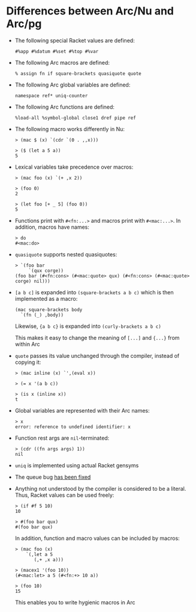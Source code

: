 Differences between Arc/Nu and Arc/pg
=====================================

  * The following special Racket values are defined:

        #%app #%datum #%set #%top #%var

  * The following Arc macros are defined:

        % assign fn if square-brackets quasiquote quote

  * The following Arc global variables are defined:

        namespace ref* uniq-counter

  * The following Arc functions are defined:

        %load-all %symbol-global close1 dref pipe ref

  * The following macro works differently in Nu:

        > (mac $ (x) `(cdr `(0 . ,,x)))

        > ($ (let a 5 a))
        5

  * Lexical variables take precedence over macros:

        > (mac foo (x) `(+ ,x 2))

        > (foo 0)
        2

        > (let foo [+ _ 5] (foo 0))
        5

  * Functions print with `#<fn:...>` and macros print with `#<mac:...>`. In
    addition, macros have names:

        > do
        #<mac:do>

  * `quasiquote` supports nested quasiquotes:

        > `(foo bar
             `(qux corge))
        (foo bar (#<fn:cons> (#<mac:quote> qux) (#<fn:cons> (#<mac:quote> corge) nil)))

  * `[a b c]` is expanded into `(square-brackets a b c)` which is then
    implemented as a macro:

        (mac square-brackets body
          `(fn (_) ,body))

    Likewise, `{a b c}` is expanded into `(curly-brackets a b c)`

    This makes it easy to change the meaning of `[...]` and `{...}` from
    within Arc

  * `quote` passes its value unchanged through the compiler, instead of
    copying it:

        > (mac inline (x) `',(eval x))

        > (= x '(a b c))

        > (is x (inline x))
        t

  * Global variables are represented with their Arc names:

        > x
        error: reference to undefined identifier: x

  * Function rest args are `nil`-terminated:

        > (cdr ((fn args args) 1))
        nil

  * `uniq` is implemented using actual Racket gensyms

  * The queue bug [has been fixed](http://arclanguage.org/item?id=13616)

  * Anything not understood by the compiler is considered to be a literal.
    Thus, Racket values can be used freely:

        > (if #f 5 10)
        10

        > #(foo bar qux)
        #(foo bar qux)

    In addition, function and macro values can be included by macros:

        > (mac foo (x)
            `(,let a 5
               (,+ ,x a)))

        > (macex1 '(foo 10))
        (#<mac:let> a 5 (#<fn:+> 10 a))

        > (foo 10)
        15

    This enables you to write hygienic macros in Arc
